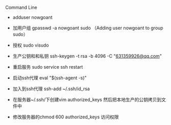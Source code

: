 Command Line

* adduser nowgoant
* 加用户组 gpasswd -a nowgoant sudo （Adding user nowgoant to group sudo）
* 授权 sudo visudo
* 生产公钥和和私钥 ssh-keygen -t rsa -b 4096 -C "631359926@qq.com"

* 重启服务 sudo service ssh restart

* 启动ssh代理  eval "$\(ssh-agent -s\)"

* 加入到ssh代理 ssh-add ~/.ssh/id\_rsa

* 在服务器~/.ssh/下创建vim authorized\_keys 然后把本地生产的公钥拷贝到文件中

* 修改服务器的chmod 600 authorized\_keys 访问权限



